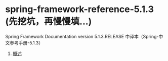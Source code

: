 # spring-framework-reference-5.1.3 (先挖坑，再慢慢填...)
Spring Framework Documentation version 5.1.3.RELEASE 中译本（Spring-中文参考手册-5.1.3）  
1. [概述](./概述/1.概述.md)